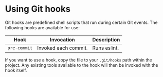 # Using Git hooks

Git hooks are predefined shell scripts that run during certain Git events. The following hooks are available for use:

| Hook         | Invocation | Description
| ---          | ---        | ---
| `pre-commit` | Invoked each commit. | Runs eslint.

If you want to use a hook, copy the file to your `.git/hooks` path within the project. Any existing tools available to the hook will then be invoked with the hook itself.